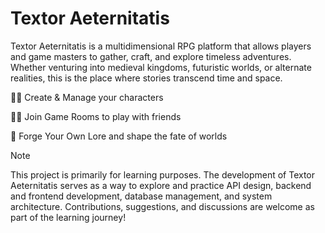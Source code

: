 # Textor Aeternitatis
 Textor Aeternitatis is a multidimensional RPG platform that allows players and game masters to gather, craft, and explore timeless adventures. Whether venturing into medieval kingdoms, futuristic worlds, or alternate realities, this is the place where stories transcend time and space.

🧙🏼 Create & Manage your characters

🤼🏻 Join Game Rooms to play with friends

🐉 Forge Your Own Lore and shape the fate of worlds

> [!NOTE]
> This project is primarily for learning purposes. The development of Textor Aeternitatis serves as a way to explore and practice API design, backend and frontend development, database management, and system architecture. Contributions, suggestions, and discussions are welcome as part of the learning journey!